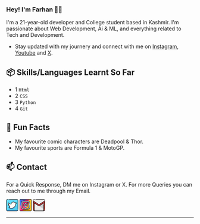 ### Hey! I'm Farhan 👋🏼

I'm a 21-year-old developer and College student based in Kashmir. I'm passionate about Web Development, Ai & ML, and everything related to Tech and Development.

- Stay updated with my journery and connect with me on [Instagram](https://instagram.com/fxrrhxn.py), [Youtube](https://youtube.com/@fxrrhxn) and [X](https://twitter.com/fxrrhxn).

## 📦 Skills/Languages Learnt So Far

- 1 `Html`
- 2 `CSS`
- 3 `Python`
- 4 `Git`

## 👀 Fun Facts

- My favourite comic characters are Deadpool & Thor.
- My favourite sports are Formula 1 & MotoGP.

## 📫 Contact

For a Quick Response, DM me on Instagram or X. For more Queries you can reach out to me through my Email.

[![Twitter/X](images/twitter.png)](https://twitter.com/fxrrhxn "Twitter/X Profile")
[![Instagram](images/instagram.png)](https://instagram.com/fxrrhxn.py "Instagram Profile")
[![Email](images/gmail.png)](mailto:fxrrhxn@gmail.com "Email")

---

